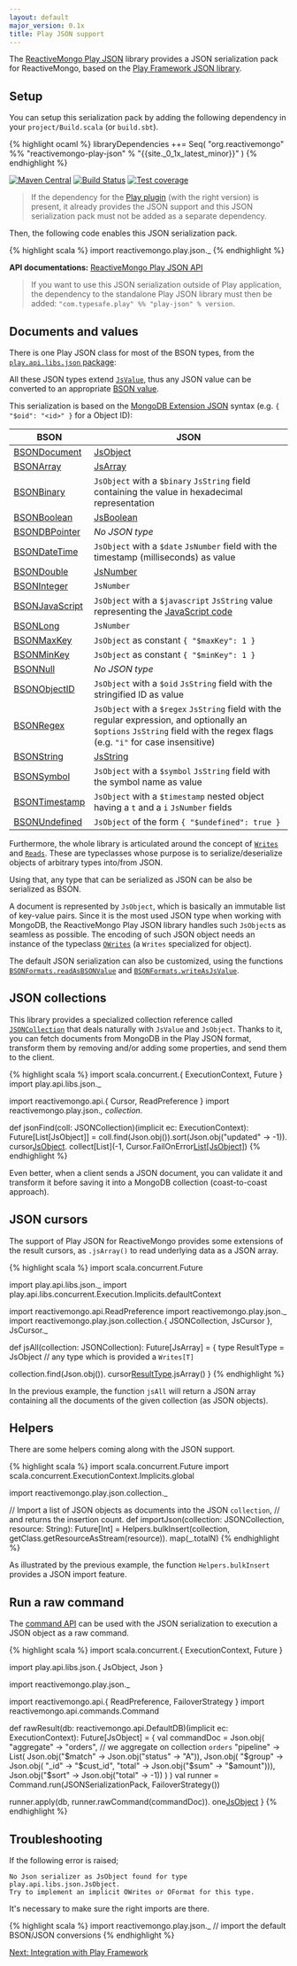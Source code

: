 ```yaml
---
layout: default
major_version: 0.1x
title: Play JSON support
---
```


The [ReactiveMongo Play JSON](https://github.com/reactivemongo/reactivemongo-play-json) library provides a JSON serialization pack for ReactiveMongo, based on the [Play Framework JSON library](https://www.playframework.com/documentation/latest/ScalaJson).

## Setup

You can setup this serialization pack by adding the following dependency in your `project/Build.scala` (or `build.sbt`).

{% highlight ocaml %}
libraryDependencies ++= Seq(
  "org.reactivemongo" %% "reactivemongo-play-json" % "{{site._0_1x_latest_minor}}"
)
{% endhighlight %}

[![Maven Central](https://maven-badges.herokuapp.com/maven-central/org.reactivemongo/reactivemongo-play-json_{{site._0_1x_scala_major}}/badge.svg)](https://maven-badges.herokuapp.com/maven-central/org.reactivemongo/reactivemongo-play-json_{{site._0_1x_scala_major}}/) 
[![Build Status](https://travis-ci.org/ReactiveMongo/ReactiveMongo-Play-Json.svg?branch=master)](https://travis-ci.org/ReactiveMongo/ReactiveMongo-Play-Json) 
[![Test coverage](https://img.shields.io/badge/coverage-69%25-green.svg)](https://reactivemongo.github.io/ReactiveMongo-Play-Json/coverage/{{site._0_1x_latest_minor}}/)

> If the dependency for the [Play plugin](../tutorial/play.html) (with the right version) is present, it already provides the JSON support and this JSON serialization pack must not be added as a separate dependency.

Then, the following code enables this JSON serialization pack.

{% highlight scala %}
import reactivemongo.play.json._
{% endhighlight %}

**API documentations:** [ReactiveMongo Play JSON API](https://javadoc.io/doc/org.reactivemongo/reactivemongo-play-json_{{site._0_1x_scala_major}}/{{site._0_1x_latest_minor}}-play27/)

> If you want to use this JSON serialization outside of Play application, the dependency to the standalone Play JSON library must then be added: `"com.typesafe.play" %% "play-json" % version`.

## Documents and values

There is one Play JSON class for most of the BSON types, from the [`play.api.libs.json` package](https://www.playframework.com/documentation/latest/api/scala/index.html#play.api.libs.json.package):

All these JSON types extend [`JsValue`](https://www.playframework.com/documentation/latest/api/scala/index.html#play.api.libs.json.JsValue), thus any JSON value can be converted to an appropriate [BSON value](../../api/reactivemongo/bson/BSONValue.html).

This serialization is based on the [MongoDB Extension JSON](https://docs.mongodb.com/manual/reference/mongodb-extended-json/) syntax (e.g. `{ "$oid": "<id>" }` for a Object ID):

| BSON | JSON |
| -----| ---- |
| [BSONDocument](../../api/reactivemongo/bson/BSONDocument.html) | [JsObject](https://www.playframework.com/documentation/latest/api/scala/index.html#play.api.libs.json.JsObject) |
| [BSONArray](../../api/reactivemongo/bson/BSONArray.html) | [JsArray](https://www.playframework.com/documentation/latest/api/scala/index.html#play.api.libs.json.JsArray) |
| [BSONBinary](../../api/reactivemongo/bson/BSONBinary.html) | `JsObject` with a `$binary` `JsString` field containing the value in hexadecimal representation |
| [BSONBoolean](../../api/reactivemongo/bson/BSONBoolean.html) | [JsBoolean](https://www.playframework.com/documentation/latest/api/scala/index.html#play.api.libs.json.JsBoolean) |
| [BSONDBPointer](../../api/reactivemongo/bson/BSONDBPointer.html) | *No JSON type* |
| [BSONDateTime](../../api/reactivemongo/bson/BSONDateTime.html) | `JsObject` with a `$date` `JsNumber` field with the timestamp (milliseconds) as value |
| [BSONDouble](../../api/reactivemongo/bson/BSONDouble.html) | [JsNumber](https://www.playframework.com/documentation/latest/api/scala/index.html#play.api.libs.json.JsNumber) |
| [BSONInteger](../../api/reactivemongo/bson/BSONInteger.html) | `JsNumber` |
| [BSONJavaScript](../../api/reactivemongo/bson/BSONJavaScript.html) | `JsObject` with a `$javascript` `JsString` value representing the [JavaScript code](../../api/reactivemongo/bson/BSONJavaScript#value:String) |
| [BSONLong](../../api/reactivemongo/bson/BSONLong.html) | `JsNumber` |
| [BSONMaxKey](../../api/reactivemongo/bson/BSONMaxKey$.html) | `JsObject` as constant `{ "$maxKey": 1 }` |
[BSONMinKey](../../api/reactivemongo/bson/BSONMinKey$.html) | `JsObject` as constant `{ "$minKey": 1 }` |
| [BSONNull](../../api/reactivemongo/bson/BSONNull$.html) | *No JSON type* |
| [BSONObjectID](../../api/reactivemongo/bson/BSONObjectID.html) | `JsObject` with a `$oid` `JsString` field with the stringified ID as value |
[BSONRegex](../../api/reactivemongo/bson/BSONRegex.html) | `JsObject` with a `$regex` `JsString` field with the regular expression, and optionally an `$options` `JsString` field with the regex flags (e.g. `"i"` for case insensitive) |
| [BSONString](../../api/reactivemongo/bson/BSONString.html) | [JsString](https://www.playframework.com/documentation/latest/api/scala/index.html#play.api.libs.json.JsString) |
| [BSONSymbol](../../api/reactivemongo/bson/BSONSymbol.html) | `JsObject` with a `$symbol` `JsString` field with the symbol name as value |
| [BSONTimestamp](../../api/reactivemongo/bson/BSONTimestamp.html) | `JsObject` with a `$timestamp` nested object having a `t` and a `i` `JsNumber` fields |
| [BSONUndefined](../../api/reactivemongo/bson/BSONUndefined$.html) | `JsObject` of the form `{ "$undefined": true }` |

Furthermore, the whole library is articulated around the concept of [`Writes`](https://www.playframework.com/documentation/latest/api/scala/index.html#play.api.libs.json.Writes) and [`Reads`](https://www.playframework.com/documentation/latest/api/scala/index.html#play.api.libs.json.Reads). These are typeclasses whose purpose is to serialize/deserialize objects of arbitrary types into/from JSON.

Using that, any type that can be serialized as JSON can be also be serialized as BSON.

A document is represented by `JsObject`, which is basically an immutable list of key-value pairs. Since it is the most used JSON type when working with MongoDB, the ReactiveMongo Play JSON library handles such `JsObject`s as seamless as possible. The encoding of such JSON object needs an instance of the typeclass [`OWrites`](https://www.playframework.com/documentation/latest/api/scala/index.html#play.api.libs.json.OWrites) (a `Writes` specialized for object).

The default JSON serialization can also be customized, using the functions [`BSONFormats.readAsBSONValue`](https://oss.sonatype.org/service/local/repositories/releases/archive/org/reactivemongo/reactivemongo-play-json_{{site._0_1x_scala_major}}/{{site._0_1x_latest_minor}}/reactivemongo-play-json_{{site._0_1x_scala_major}}-{{site._0_1x_latest_minor}}-javadoc.jar/!/index.html#reactivemongo.play.json.BSONFormats$@readAsBSONValue(json:play.api.libs.json.JsValue)(implicitstring:BSONFormats.this.PartialReads[reactivemongo.bson.BSONString],implicitobjectID:BSONFormats.this.PartialReads[reactivemongo.bson.BSONObjectID],implicitjavascript:BSONFormats.this.PartialReads[reactivemongo.bson.BSONJavaScript],implicitdateTime:BSONFormats.this.PartialReads[reactivemongo.bson.BSONDateTime],implicittimestamp:BSONFormats.this.PartialReads[reactivemongo.bson.BSONTimestamp],implicitbinary:BSONFormats.this.PartialReads[reactivemongo.bson.BSONBinary],implicitregex:BSONFormats.this.PartialReads[reactivemongo.bson.BSONRegex],implicitdouble:BSONFormats.this.PartialReads[reactivemongo.bson.BSONDouble],implicitinteger:BSONFormats.this.PartialReads[reactivemongo.bson.BSONInteger],implicitlong:BSONFormats.this.PartialReads[reactivemongo.bson.BSONLong],implicitboolean:BSONFormats.this.PartialReads[reactivemongo.bson.BSONBoolean],implicitminKey:BSONFormats.this.PartialReads[reactivemongo.bson.BSONMinKey.type],implicitmaxKey:BSONFormats.this.PartialReads[reactivemongo.bson.BSONMaxKey.type],implicitbnull:BSONFormats.this.PartialReads[reactivemongo.bson.BSONNull.type],implicitsymbol:BSONFormats.this.PartialReads[reactivemongo.bson.BSONSymbol],implicitarray:BSONFormats.this.PartialReads[reactivemongo.bson.BSONArray],implicitdoc:BSONFormats.this.PartialReads[reactivemongo.bson.BSONDocument],implicitundef:BSONFormats.this.PartialReads[reactivemongo.bson.BSONUndefined.type]):play.api.libs.json.JsResult[reactivemongo.bson.BSONValue]) and [`BSONFormats.writeAsJsValue`](https://oss.sonatype.org/service/local/repositories/releases/archive/org/reactivemongo/reactivemongo-play-json_{{site._0_1x_scala_major}}/{{site._0_1x_latest_minor}}/reactivemongo-play-json_{{site._0_1x_scala_major}}-{{site._0_1x_latest_minor}}-javadoc.jar/!/index.html#reactivemongo.play.json.BSONFormats$@writeAsJsValue(bson:reactivemongo.bson.BSONValue)(implicitstring:BSONFormats.this.PartialWrites[reactivemongo.bson.BSONString],implicitobjectID:BSONFormats.this.PartialWrites[reactivemongo.bson.BSONObjectID],implicitjavascript:BSONFormats.this.PartialWrites[reactivemongo.bson.BSONJavaScript],implicitdateTime:BSONFormats.this.PartialWrites[reactivemongo.bson.BSONDateTime],implicittimestamp:BSONFormats.this.PartialWrites[reactivemongo.bson.BSONTimestamp],implicitbinary:BSONFormats.this.PartialWrites[reactivemongo.bson.BSONBinary],implicitregex:BSONFormats.this.PartialWrites[reactivemongo.bson.BSONRegex],implicitdouble:BSONFormats.this.PartialWrites[reactivemongo.bson.BSONDouble],implicitinteger:BSONFormats.this.PartialWrites[reactivemongo.bson.BSONInteger],implicitlong:BSONFormats.this.PartialWrites[reactivemongo.bson.BSONLong],implicitboolean:BSONFormats.this.PartialWrites[reactivemongo.bson.BSONBoolean],implicitminKey:BSONFormats.this.PartialWrites[reactivemongo.bson.BSONMinKey.type],implicitmaxKey:BSONFormats.this.PartialWrites[reactivemongo.bson.BSONMaxKey.type],implicitbnull:BSONFormats.this.PartialWrites[reactivemongo.bson.BSONNull.type],implicitsymbol:BSONFormats.this.PartialWrites[reactivemongo.bson.BSONSymbol],implicitarray:BSONFormats.this.PartialWrites[reactivemongo.bson.BSONArray],implicitdoc:BSONFormats.this.PartialWrites[reactivemongo.bson.BSONDocument],implicitundef:BSONFormats.this.PartialWrites[reactivemongo.bson.BSONUndefined.type]):play.api.libs.json.JsValue).

## JSON collections

This library provides a specialized collection reference called [`JSONCollection`](https://oss.sonatype.org/service/local/repositories/releases/archive/org/reactivemongo/reactivemongo-play-json_{{site._0_1x_scala_major}}/{{site._0_1x_latest_minor}}/reactivemongo-play-json_{{site._0_1x_scala_major}}-{{site._0_1x_latest_minor}}-javadoc.jar/!/index.html#reactivemongo.play.json.collection.JSONCollection) that deals naturally with `JsValue` and `JsObject`. Thanks to it, you can fetch documents from MongoDB in the Play JSON format, transform them by removing and/or adding some properties, and send them to the client.

{% highlight scala %}
import scala.concurrent.{ ExecutionContext, Future }
import play.api.libs.json._

import reactivemongo.api.{ Cursor, ReadPreference }
import reactivemongo.play.json._, collection._

def jsonFind(coll: JSONCollection)(implicit ec: ExecutionContext): Future[List[JsObject]] =
  coll.find(Json.obj()).sort(Json.obj("updated" -> -1)).
    cursor[JsObject](ReadPreference.Primary).
    collect[List](-1, Cursor.FailOnError[List[JsObject]]())
{% endhighlight %}

Even better, when a client sends a JSON document, you can validate it and transform it before saving it into a MongoDB collection (coast-to-coast approach).

## JSON cursors

The support of Play JSON for ReactiveMongo provides some extensions of the result cursors, as `.jsArray()` to read underlying data as a JSON array.

{% highlight scala %}
import scala.concurrent.Future

import play.api.libs.json._
import play.api.libs.concurrent.Execution.Implicits.defaultContext

import reactivemongo.api.ReadPreference
import reactivemongo.play.json._
import reactivemongo.play.json.collection.{
  JSONCollection, JsCursor
}, JsCursor._

def jsAll(collection: JSONCollection): Future[JsArray] = {
  type ResultType = JsObject // any type which is provided a `Writes[T]`

  collection.find(Json.obj()).
    cursor[ResultType](ReadPreference.Primary).jsArray()
}
{% endhighlight %}

In the previous example, the function `jsAll` will return a JSON array containing all the documents of the given collection (as JSON objects).

## Helpers

There are some helpers coming along with the JSON support.

{% highlight scala %}
import scala.concurrent.Future
import scala.concurrent.ExecutionContext.Implicits.global

import reactivemongo.play.json.collection._

// Import a list of JSON objects as documents into the JSON `collection`,
// and returns the insertion count.
def importJson(collection: JSONCollection, resource: String): Future[Int] =
  Helpers.bulkInsert(collection, getClass.getResourceAsStream(resource)).
    map(_.totalN)
{% endhighlight %}

As illustrated by the previous example, the function `Helpers.bulkInsert` provides a JSON import feature.

## Run a raw command

The [command API](../advanced-topics/commands.html) can be used with the JSON serialization to execution a JSON object as a raw command.

{% highlight scala %}
import scala.concurrent.{ ExecutionContext, Future }

import play.api.libs.json.{ JsObject, Json }

import reactivemongo.play.json._

import reactivemongo.api.{ ReadPreference, FailoverStrategy }
import reactivemongo.api.commands.Command

def rawResult(db: reactivemongo.api.DefaultDB)(implicit ec: ExecutionContext): Future[JsObject] = {
  val commandDoc = Json.obj(
    "aggregate" -> "orders", // we aggregate on collection `orders`
    "pipeline" -> List(
      Json.obj("$match" -> Json.obj("status" -> "A")),
      Json.obj(
        "$group" -> Json.obj(
          "_id" -> "$cust_id",
          "total" -> Json.obj("$sum" -> "$amount"))),
      Json.obj("$sort" -> Json.obj("total" -> -1))
    )
  )
  val runner = Command.run(JSONSerializationPack, FailoverStrategy())

  runner.apply(db, runner.rawCommand(commandDoc)).
    one[JsObject](ReadPreference.Primary)
}
{% endhighlight %}

## Troubleshooting

If the following error is raised;

    No Json serializer as JsObject found for type play.api.libs.json.JsObject.
    Try to implement an implicit OWrites or OFormat for this type.

It's necessary to make sure the right imports are there.

{% highlight scala %}
import reactivemongo.play.json._
// import the default BSON/JSON conversions
{% endhighlight %}

[Next: Integration with Play Framework](../tutorial/play.html)
